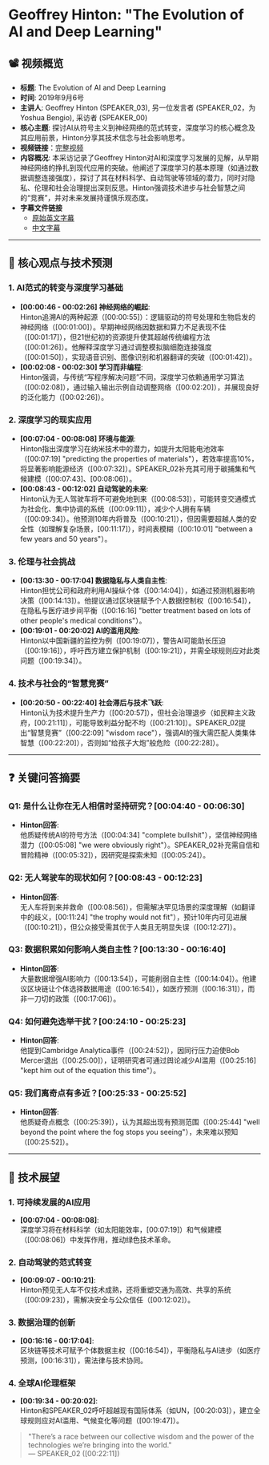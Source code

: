 # Geoffrey Hinton: "The Evolution of AI and Deep Learning"

## 📽️ 视频概览
- **标题**: The Evolution of AI and Deep Learning
- **时间**: 2019年9月6号
- **主讲人**: Geoffrey Hinton (SPEAKER_03), 另一位发言者 (SPEAKER_02，为Yoshua Bengio), 采访者 (SPEAKER_00)
- **核心主题**: 探讨AI从符号主义到神经网络的范式转变，深度学习的核心概念及其应用前景，Hinton分享其技术信念与社会影响思考。
- **视频链接**：[完整视频](https://www.youtube.com/watch?v=e8FBi4icNgs)
- **内容概况**: 本采访记录了Geoffrey Hinton对AI和深度学习发展的见解，从早期神经网络的挣扎到现代应用的突破。他阐述了深度学习的基本原理（如通过数据调整连接强度），探讨了其在材料科学、自动驾驶等领域的潜力，同时对隐私、伦理和社会治理提出深刻反思。Hinton强调技术进步与社会智慧之间的“竞赛”，并对未来发展持谨慎乐观态度。
- **字幕文件链接**
  - [原始英文字幕](../srt/20190906The_AI_Revolution_Toronto_Global_Forum_2019_Thursday.txt)
  - [中文字幕](../srt/20190906The_AI_Revolution_Toronto_Global_Forum_2019_Thursday-中文.txt)
---

## 🎯 核心观点与技术预测

### 1. **AI范式的转变与深度学习基础**
- **[00:00:46 - 00:02:26] 神经网络的崛起**:  
  Hinton追溯AI的两种起源（[00:00:55]）：逻辑驱动的符号处理和生物启发的神经网络（[00:01:00]）。早期神经网络因数据和算力不足表现不佳（[00:01:17]），但21世纪初的资源提升使其超越传统编程方法（[00:01:26]）。他解释深度学习通过调整模拟脑细胞连接强度（[00:01:50]），实现语音识别、图像识别和机器翻译的突破（[00:01:42]）。
- **[00:02:08 - 00:02:30] 学习而非编程**:  
  Hinton强调，与传统“写程序解决问题”不同，深度学习依赖通用学习算法（[00:02:08]），通过输入输出示例自动调整网络（[00:02:20]），并展现良好的泛化能力（[00:02:26]）。

### 2. **深度学习的现实应用**
- **[00:07:04 - 00:08:08] 环境与能源**:  
  Hinton指出深度学习在纳米技术中的潜力，如提升太阳能电池效率（[00:07:19] "predicting the properties of materials"），若效率提高10%，将显著影响能源经济（[00:07:32]）。SPEAKER_02补充其可用于碳捕集和气候建模（[00:07:43]、[00:08:06]）。
- **[00:08:43 - 00:12:02] 自动驾驶的未来**:  
  Hinton认为无人驾驶车将不可避免地到来（[00:08:53]），可能转变交通模式为社会化、集中协调的系统（[00:09:11]），减少个人拥有车辆（[00:09:34]）。他预测10年内将普及（[00:10:21]），但因需要超越人类的安全性（如理解复杂场景，[00:11:17]），时间表模糊（[00:10:01] "between a few years and 50 years"）。

### 3. **伦理与社会挑战**
- **[00:13:30 - 00:17:04] 数据隐私与人类自主性**:  
  Hinton担忧公司和政府利用AI操纵个体（[00:14:04]），如通过预测机器影响决策（[00:14:13]）。他提议通过区块链赋予个人数据控制权（[00:16:54]），在隐私与医疗进步间平衡（[00:16:16] "better treatment based on lots of other people's medical conditions"）。
- **[00:19:01 - 00:20:02] AI的滥用风险**:  
  Hinton以中国新疆的监控为例（[00:19:07]），警告AI可能助长压迫（[00:19:16]），呼吁西方建立保护机制（[00:19:21]），并需全球规则应对此类问题（[00:19:34]）。

### 4. **技术与社会的“智慧竞赛”**
- **[00:20:50 - 00:22:40] 社会滞后与技术飞跃**:  
  Hinton认为技术提升生产力（[00:20:57]），但社会治理退步（如民粹主义政府，[00:21:11]），可能导致利益分配不均（[00:21:10]）。SPEAKER_02提出“智慧竞赛”（[00:22:09] "wisdom race"），强调AI的强大需匹配人类集体智慧（[00:22:20]），否则如“给孩子大炮”般危险（[00:22:28]）。

---

## ❓ 关键问答摘要

### Q1: 是什么让你在无人相信时坚持研究？**[00:04:40 - 00:06:30]**
- **Hinton回答**:  
  他质疑传统AI的符号方法（[00:04:34] "complete bullshit"），坚信神经网络潜力（[00:05:08] "we were obviously right"）。SPEAKER_02补充需自信和冒险精神（[00:05:32]），因研究是探索未知（[00:05:24]）。

### Q2: 无人驾驶车的现状如何？**[00:08:43 - 00:12:23]**
- **Hinton回答**:  
  无人车将到来并救命（[00:08:56]），但需解决罕见场景的深度理解（如翻译中的歧义，[00:11:24] "the trophy would not fit"），预计10年内可见进展（[00:10:21]），但公众接受需其优于人类且无明显失误（[00:12:27]）。

### Q3: 数据积累如何影响人类自主性？**[00:13:30 - 00:16:40]**
- **Hinton回答**:  
  大量数据增强AI影响力（[00:13:54]），可能削弱自主性（[00:14:04]）。他建议区块链让个体选择数据用途（[00:16:54]），如医疗预测（[00:16:31]），而非一刀切的政策（[00:17:06]）。

### Q4: 如何避免选举干扰？**[00:24:10 - 00:25:23]**
- **Hinton回答**:  
  他提到Cambridge Analytica事件（[00:24:52]），因同行压力迫使Bob Mercer退出（[00:25:00]），证明研究者可通过舆论减少AI滥用（[00:25:16] "kept him out of the equation this time"）。

### Q5: 我们离奇点有多近？**[00:25:33 - 00:25:52]**
- **Hinton回答**:  
  他质疑奇点概念（[00:25:39]），认为其超出现有预测范围（[00:25:44] "well beyond the point where the fog stops you seeing"），未来难以预知（[00:25:52]）。

---

## 🔮 技术展望

### 1. **可持续发展的AI应用**
- **[00:07:04 - 00:08:08]**:  
  深度学习将在材料科学（如太阳能效率，[00:07:19]）和气候建模（[00:08:06]）中发挥作用，推动绿色技术革命。

### 2. **自动驾驶的范式转变**
- **[00:09:07 - 00:10:21]**:  
  Hinton预见无人车不仅技术成熟，还将重塑交通为高效、共享的系统（[00:09:23]），需解决安全与公众信任（[00:12:02]）。

### 3. **数据治理的创新**
- **[00:16:16 - 00:17:04]**:  
  区块链等技术可赋予个体数据主权（[00:16:54]），平衡隐私与AI进步（如医疗预测，[00:16:31]），需法律与技术协同。

### 4. **全球AI伦理框架**
- **[00:19:34 - 00:20:02]**:  
  Hinton和SPEAKER_02呼吁超越现有国际体系（如UN，[00:20:03]），建立全球规则应对AI滥用、气候变化等问题（[00:19:47]）。

> "There’s a race between our collective wisdom and the power of the technologies we’re bringing into the world."  
> — SPEAKER_02 ([00:22:11])
